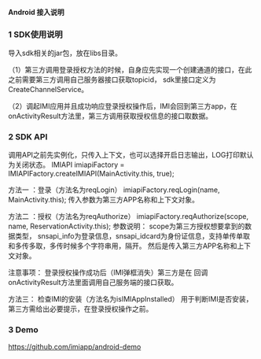#### Android 接入说明

### 1 SDK使用说明
  
 导入sdk相关的jar包，放在libs目录。
 
（1）第三方调用登录授权方法的时候，自身应先实现一个创建通道的接口，在此之前需要第三方调用自己服务器接口获取topicid， sdk里接口定义为CreateChannelService。

（2）调起IMI应用并且成功响应登录授权操作后，IMI会回到第三方app，在onActivityResult方法里，第三方调用获取授权信息的接口取数据。

### 2 SDK API

调用API之前先实例化，只传入上下文，也可以选择开启日志输出，LOG打印默认为关闭状态。
IMIAPI imiapiFactory = IMIAPIFactory.createIMIAPI(MainActivity.this, true);

方法一 ：登录（方法名为reqLogin）
imiapiFactory.reqLogin(name, MainActivity.this);
传入参数为第三方APP名称和上下文对象。

方法二 ：授权（方法名为reqAuthorize）
imiapiFactory.reqAuthorize(scope, name, ReservationActivity.this);
参数说明：
scope为第三方授权想要拿到的数据类型， snsapi_info为登录信息，snsapi_idcard为身份证信息，支持单传单取和多传多取，多传时候多个字符串用，隔开。
然后是传入第三方APP名称和上下文对象。

注意事项：
登录授权操作成功后（IMI弹框消失）第三方是在 回调onActivityResult方法里面调用自己服务端的接口获取。

方法三： 检查IMI的安装（方法名为isIMIAppInstalled）
用于判断IMI是否安装，第三方需给出必要提示，在登录授权操作之前。

### 3 Demo

https://github.com/imiapp/android-demo
